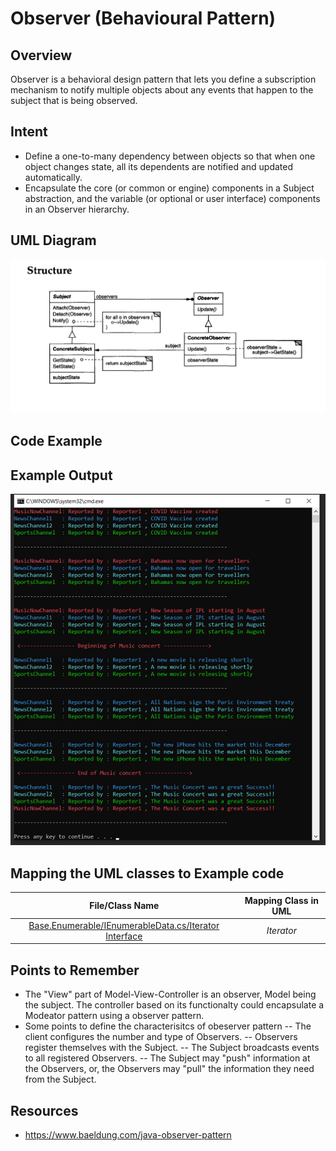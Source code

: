 # Observer (Behavioural Pattern)

## Overview
Observer is a behavioral design pattern that lets you define a subscription mechanism to notify multiple objects about any events that happen to the subject that is being observed.

## Intent
- Define a one-to-many dependency between objects so that when one object changes state, all its dependents are notified and updated automatically.
- Encapsulate the core (or common or engine) components in a Subject abstraction, and the variable (or optional or user interface) components in an Observer hierarchy.

## UML Diagram
![plot](./uml.png)

## Code Example

## Example Output
![output](output.png)

## Mapping the UML classes to Example code
| **File/Class Name** | **Mapping Class in UML**  |
| :-----: | :-: |
|[Base.Enumerable/IEnumerableData.cs/Iterator Interface](./Base.Enumarable/IEnumarableData.cs)|*Iterator*|

## Points to Remember
- The "View" part of Model-View-Controller is an observer, Model being the subject. The controller based on its functionalty could encapsulate a Modeator pattern using a observer pattern.
- Some points to define the characterisitcs of obeserver pattern
-- The client configures the number and type of Observers.
-- Observers register themselves with the Subject.
-- The Subject broadcasts events to all registered Observers.
-- The Subject may "push" information at the Observers, or, the Observers may "pull" the information they need from the Subject.

## Resources
- https://www.baeldung.com/java-observer-pattern
